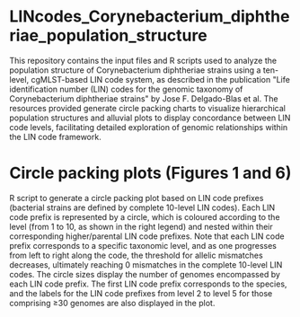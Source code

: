 # LINcodes_Corynebacterium_diphtheriae_population_structure
This repository contains the input files and R scripts used to analyze the population structure of Corynebacterium diphtheriae strains using a ten-level, cgMLST-based LIN code system, as described in the publication "Life identification number (LIN) codes for the genomic taxonomy of Corynebacterium diphtheriae strains" by Jose F. Delgado-Blas et al. The resources provided generate circle packing charts to visualize hierarchical population structures and alluvial plots to display concordance between LIN code levels, facilitating detailed exploration of genomic relationships within the LIN code framework.

# Circle packing plots (Figures 1 and 6)
R script to generate a circle packing plot based on LIN code prefixes (bacterial strains are defined by complete 10-level LIN codes). Each LIN code prefix is represented by a circle, which is coloured according to the level (from 1 to 10, as shown in the right legend) and nested within their corresponding higher/parental LIN code prefixes. Note that each LIN code prefix corresponds to a specific taxonomic level, and as one progresses from left to right along the code, the threshold for allelic mismatches decreases, ultimately reaching 0 mismatches in the complete 10-level LIN codes. The circle sizes display the number of genomes encompassed by each LIN code prefix. The first LIN code prefix corresponds to the species, and the labels for the LIN code prefixes from level 2 to level 5 for those comprising ≥30 genomes are also displayed in the plot.
